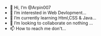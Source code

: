 - 👋 Hi, I’m @Arpin007
- 👀 I’m interested in Web Devlopment...
- 🌱 I’m currently learning Html,CSS & Java...
- 💞️ I’m looking to collaborate on nothing ...
- 📫 How to reach me don't...

<!---
Arpin007/Arpin007 is a ✨ special ✨ repository because its `README.md` (this file) appears on your GitHub profile.
You can click the Preview link to take a look at your changes.
--->
